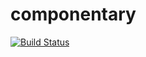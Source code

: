 # componentary
[![Build Status](https://travis-ci.org/undercloud/reservoir.svg?branch=master)](https://travis-ci.org/undercloud/componentary)
